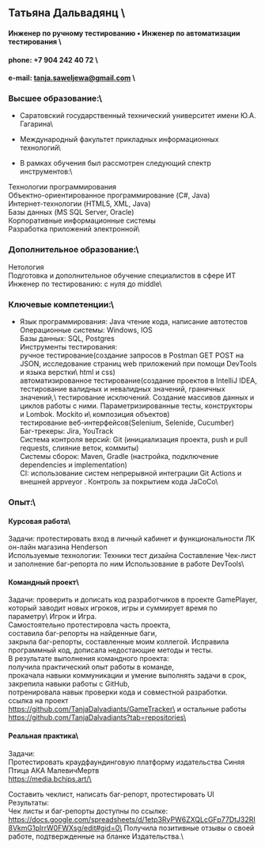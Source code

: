 ## Татьяна Дальвадянц \
#### Инженер по ручному тестированию • Инженер по автоматизации тестирования \
#### phone: +7 904 242 40 72 \
#### e-mail: tanja.saweljewa@gmail.com \


### Высшее образование:\
* Саратовский государственный технический университет имени Ю.А. Гагарина\
* Международный факультет прикладных информационных технологий\

* В рамках обучения был рассмотрен следующий спектр инструментов:\

Технологии программирования\
Объектно-ориентированное программирование (C#, Java)\
Интернет-технологии (HTML5, XML, Java)\
Базы данных (MS SQL Server, Oracle)\
Корпоративные информационные системы\
Разработка приложений электронной\

### Дополнительное образование:\
Нетология\
Подготовка и дополнительное обучение специалистов в сфере ИТ\
Инженер по тестированию: с нуля до middle\


### Ключевые компетенции:\

* Язык программирования: Java чтение кода, написание автотестов\
Операционные системы: Windows,  IOS \
Базы данных: SQL,  Postgres\
Инструменты тестирования:\
ручное тестирование(создание запросов в Postman  GET POST на JSON, исследование страниц web приложений при помощи DevTools и языка верстки\ html и css)\
автоматизированное тестирование(создание проектов в IntelliJ IDEA, тестирование валидных и невалидных значений, граничных значений,\ тестирование исключений. Создание массивов данных и циклов работы с ними. Параметризированные тесты, конструкторы и Lombok. Mockito и\ композиция объектов)\
тестирование веб-интерфейсов(Selenium, Selenide, Cucumber)\
Баг-трекеры:  Jira, YouTrack\
Система контроля версий: Git (инициализация проекта, push и pull  requests, слияние веток,  коммиты)\
Cистемы сборок: Maven, Gradle (настройка, подключение dependencies и implementation)\
CI: использование систем непрерывной интеграции Git Actions  и внешней appveyor . Контроль за покрытием кода JaCoCo\

### Опыт:\

#### Курсовая работа\
Задачи: протестировать вход в личный кабинет  и функциональности ЛК он-лайн магазина Henderson\
Используемые технологии: Техники тест дизайна Составление Чек-лист  и заполнение баг-репорта по ним Использование в работе DevTools\

#### Командный проект\
Задачи: проверить  и дописать код разработчиков в проекте GamePlayer, который заводит новых игроков, игры и суммирует время по параметру\ Игрок и Игра.\
Самостоятельно протестировла часть проекта,\
составила баг-репорты на найденные баги,\
закрыла баг-репорты, составленные моим коллегой.  Исправила программный код, дописала недостающие методы и тесты.\
В результате выполнения командного проекта:\
получила практический опыт работы в команде,\
прокачала навыки коммуникации и умение выполнять задачи в срок,\
закрепила навыки работы с GitHub,\
потренировала навык проверки кода и совместной разработки.\
ссылка на проект\
https://github.com/TanjaDalvadiants/GameTracker\
и остальные работы\
https://github.com/TanjaDalvadiants?tab=repositories\

#### Реальная практика\
Задачи:\
Протестировать краудфаундинговую платформу издательства Синяя Птица АКА МалевичМертв\
https://media.bchips.art/\

Составить чеклист, написать баг-репорт, протестировать UI\
Результаты:\
Чек листы и баг-репорты доступны по ссылке:\
https://docs.google.com/spreadsheets/d/1etp3RyPW6ZXQLcGFp77DtJ32RI8VkmG1pIrrW0FWXsg/edit#gid=0\
Получила позитивные отзывы о своей работе, подтвержденные на бланке Издательства.\
